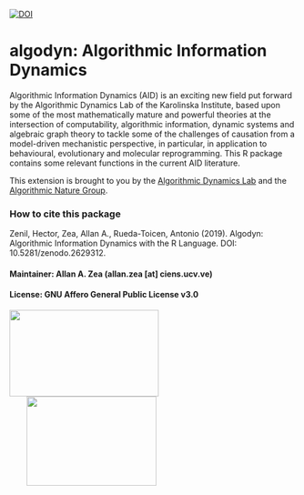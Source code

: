 [![DOI](https://zenodo.org/badge/156296743.svg)](https://zenodo.org/badge/latestdoi/156296743)

# algodyn: Algorithmic Information Dynamics

Algorithmic Information Dynamics (AID) is an exciting new field put forward by the Algorithmic Dynamics Lab of the Karolinska Institute, based upon some of the most mathematically mature and powerful theories at the intersection of computability, algorithmic information, dynamic systems and algebraic graph theory to tackle some of the challenges of causation from a model-driven mechanistic perspective, in particular, in application to behavioural, evolutionary and molecular reprogramming. This R package contains some relevant functions in the current AID literature.

This extension is brought to you by the [Algorithmic Dynamics Lab](https://www.algorithmicdynamics.net/) and the [Algorithmic Nature Group](https://algorithmicnature.org/). 

### How to cite this package

Zenil, Hector, Zea, Allan A., Rueda-Toicen, Antonio (2019). Algodyn: Algorithmic Information Dynamics with the R Language. DOI: 10.5281/zenodo.2629312.

#### Maintainer: Allan A. Zea (allan.zea [at] ciens.ucv.ve)

#### License: GNU Affero General Public License v3.0




<a href="https://www.algorithmicdynamics.net/"><img src="http://complexitycalculator.com/images/algodynlogo.png" width="262" height="152" /></a><a href="https://algorithmicnature.org/"><img src="http://complexitycalculator.com/images/AGroupSmall.png" width="228" height="157" hspace="30" /></a>
